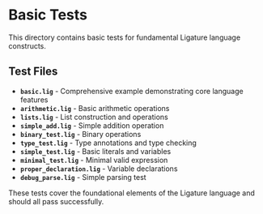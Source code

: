 # Basic Tests

This directory contains basic tests for fundamental Ligature language constructs.

## Test Files

- **`basic.lig`** - Comprehensive example demonstrating core language features
- **`arithmetic.lig`** - Basic arithmetic operations
- **`lists.lig`** - List construction and operations
- **`simple_add.lig`** - Simple addition operation
- **`binary_test.lig`** - Binary operations
- **`type_test.lig`** - Type annotations and type checking
- **`simple_test.lig`** - Basic literals and variables
- **`minimal_test.lig`** - Minimal valid expression
- **`proper_declaration.lig`** - Variable declarations
- **`debug_parse.lig`** - Simple parsing test

These tests cover the foundational elements of the Ligature language and should all pass successfully. 